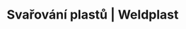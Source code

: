 ---
Filename: "rucni-pristroje57"
Link: "file:/Users/vinayakpatel/Downloads/www.weldplast.cz/produkty/svarovani-plastu/spodni-izolace-a-tunely/rucni-pristroje57"
product_name: "null"
product_id: "null"
title: "Svařování plastů | Weldplast"
product_desc: ""
product_specs: ""
product_downloads: ""
href: ""
p_desc_2: ""
accessories: ""
similar_products: ""
---